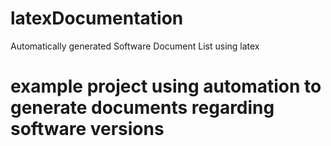 # latexDocumentation
Automatically generated Software Document List using latex

# example project using automation to generate documents regarding software versions
